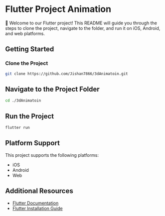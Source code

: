 # Flutter Project Animation

🚀 Welcome to our Flutter project! This README will guide you through the steps to clone the project, navigate to the folder, and run it on iOS, Android, and web platforms.

## Getting Started

### Clone the Project

```bash
git clone https://github.com/Jishan7866/3dAnimatoin.git

```
## Navigate to the Project Folder
```bash
cd ./3dAnimatoin
```
## Run the Project
```bash
flutter run
````
## Platform Support

This project supports the following platforms:

* iOS
* Android
* Web

## Additional Resources

* [Flutter Documentation](https://docs.flutter.dev/)
* [Flutter Installation Guide](https://docs.flutter.dev/get-started/install)